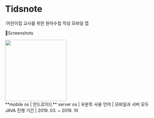 # Tidsnote
:어린이집 교사를 위한 원아수첩 작성 모바일 앱

:star2:Screenshots
<div>
<img src="https://user-images.githubusercontent.com/20367043/70742381-bfca6600-1d60-11ea-9177-53a673a2aa70.png" width="200"></img>
</div>
**mobile os | 안드로이드**
server os | 우분투
사용 언어 | 모바일과 서버 모두 JAVA
진행 기간 | 2019. 03. ~ 2019. 10

